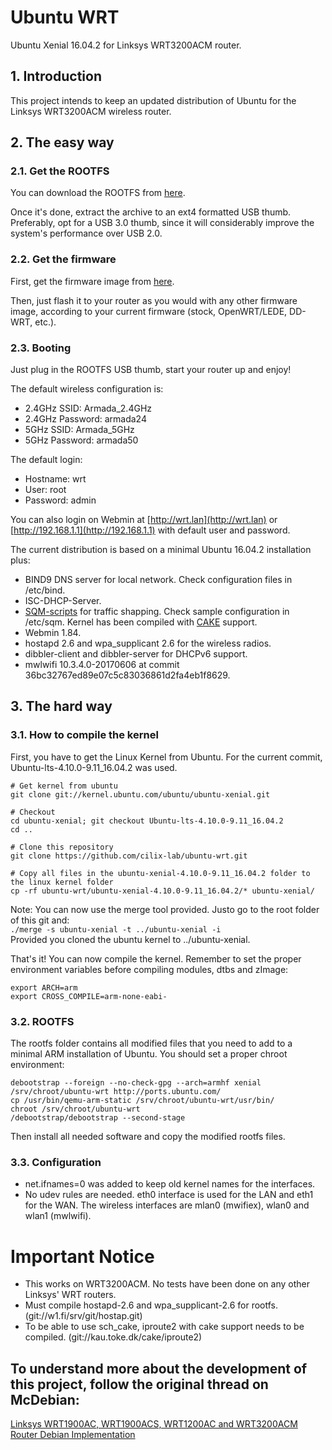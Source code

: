 # Ubuntu WRT
Ubuntu Xenial 16.04.2 for Linksys WRT3200ACM router.

## 1. Introduction
This project intends to keep an updated distribution of Ubuntu for the Linksys WRT3200ACM wireless router.

## 2. The easy way

### 2.1. Get the ROOTFS
You can download the ROOTFS from [here](https://www.mediafire.com/?ka2b0e6bwb7ssgc).  

Once it's done, extract the archive to an ext4 formatted USB thumb. Preferably, opt for a USB 3.0 thumb, since it will considerably improve the system's performance over USB 2.0.  

### 2.2. Get the firmware
First, get the firmware image from [here](https://www.mediafire.com/?lbkz95yn32r7ctd).  

Then, just flash it to your router as you would with any other firmware image, according to your current firmware (stock, OpenWRT/LEDE, DD-WRT, etc.).  

### 2.3. Booting
Just plug in the ROOTFS USB thumb, start your router up and enjoy!  

The default wireless configuration is:  

* 2.4GHz SSID: Armada_2.4GHz  
* 2.4GHz Password: armada24  
* 5GHz SSID: Armada_5GHz  
* 5GHz Password: armada50  

The default login:  

* Hostname: wrt  
* User: root  
* Password: admin  

You can also login on Webmin at [http://wrt.lan](http://wrt.lan) or [http://192.168.1.1](http://192.168.1.1) with default user and password.  

The current distribution is based on a minimal Ubuntu 16.04.2 installation plus:  

* BIND9 DNS server for local network. Check configuration files in /etc/bind.  
* ISC-DHCP-Server.  
* [SQM-scripts](https://github.com/tohojo/sqm-scripts) for traffic shapping. Check sample configuration in /etc/sqm. Kernel has been compiled with [CAKE](https://www.bufferbloat.net/projects/codel/wiki/Cake/) support.  
* Webmin 1.84.  
* hostapd 2.6 and wpa_supplicant 2.6 for the wireless radios.  
* dibbler-client and dibbler-server for DHCPv6 support.  
* mwlwifi 10.3.4.0-20170606 at commit 36bc32767ed89e07c5c83036861d2fa4eb1f8629.  

## 3. The hard way

### 3.1. How to compile the kernel
First, you have to get the Linux Kernel from Ubuntu. For the current commit, Ubuntu-lts-4.10.0-9.11_16.04.2 was used.

`# Get kernel from ubuntu`  
`git clone git://kernel.ubuntu.com/ubuntu/ubuntu-xenial.git`  

`# Checkout`  
`cd ubuntu-xenial; git checkout Ubuntu-lts-4.10.0-9.11_16.04.2`  
`cd ..`  

`# Clone this repository`  
`git clone https://github.com/cilix-lab/ubuntu-wrt.git`  

`# Copy all files in the ubuntu-xenial-4.10.0-9.11_16.04.2 folder to the linux kernel folder`  
`cp -rf ubuntu-wrt/ubuntu-xenial-4.10.0-9.11_16.04.2/* ubuntu-xenial/`  

Note: You can now use the merge tool provided. Justo go to the root folder of this git and:  
`./merge -s ubuntu-xenial -t ../ubuntu-xenial -i`  
Provided you cloned the ubuntu kernel to ../ubuntu-xenial.  

That's it! You can now compile the kernel. Remember to set the proper environment variables before compiling modules, dtbs and zImage:  

`export ARCH=arm`  
`export CROSS_COMPILE=arm-none-eabi-`  

### 3.2. ROOTFS
The rootfs folder contains all modified files that you need to add to a minimal ARM installation of Ubuntu. You should set a proper chroot environment:  

`debootstrap --foreign --no-check-gpg --arch=armhf xenial /srv/chroot/ubuntu-wrt http://ports.ubuntu.com/`  
`cp /usr/bin/qemu-arm-static /srv/chroot/ubuntu-wrt/usr/bin/`  
`chroot /srv/chroot/ubuntu-wrt`  
`/debootstrap/debootstrap --second-stage`  

Then install all needed software and copy the modified rootfs files.

### 3.3. Configuration
* net.ifnames=0 was added to keep old kernel names for the interfaces.  
* No udev rules are needed. eth0 interface is used for the LAN and eth1 for the WAN. The wireless interfaces are mlan0 (mwifiex), wlan0 and wlan1 (mwlwifi).  

# Important Notice
* This works on WRT3200ACM. No tests have been done on any other Linksys' WRT routers.  
* Must compile hostapd-2.6 and wpa_supplicant-2.6 for rootfs. (git://w1.fi/srv/git/hostap.git)  
* To be able to use sch_cake, iproute2 with cake support needs to be compiled. (git://kau.toke.dk/cake/iproute2)  

## To understand more about the development of this project, follow the original thread on McDebian:
[Linksys WRT1900AC, WRT1900ACS, WRT1200AC and WRT3200ACM Router Debian Implementation](https://www.snbforums.com/threads/linksys-wrt1900ac-wrt1900acs-wrt1200ac-and-wrt3200acm-router-debian-implementation.28394/)

